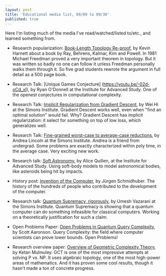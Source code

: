 ```yaml
---
layout: post
title: 'Educational media list, 09/09 to 09/30'
published: true
---
```

Here I'm listing much of the media I've read/watched/listed to/etc., and learned something from. 

* Research popularization: [Book-Length Topology Re-proof](https://www.quantamagazine.org/new-math-book-rescues-landmark-topology-proof-20210909/), by Kevin Harnett about a book by Ray, Behrens, Kalmar, Kim and Powell. In 1981 Michael Freedman proved a very important theorem in topology. But it was written so badly no one can follow it unless Freedman personally walks them through it. So five grad students rewrote the argument in full detail as a 500 page book.

* Research Talk: [Unique Games Conjecture] (https://youtu.be/-02d-oCd_xI), by Ryan O'Donnell at  the Institute for Advanced Study. One of the openest conjectures in computational complexity.

* Research Talk: [Implicit Regularization from Gradient Descent](https://youtu.be/aUYfjm6fpWs), by Wei Hi at the Simons Institute. Gradient Descent works well, even when "find an optimal solution" would fail. Why? Gradient Descent has implicit regularization: it select for something on top of low loss, which generalizes well.

* Research Talk: [Fine-grained worst-case to average-case reductions](https://youtu.be/bUAVYnlj3_k), by Andrea Lincoln at the Simons Institute. Andrea is a friend from undergrad. Some problems are exactly characterized within poly time, in the average case. Very exciting new work.

* Research talk: [Soft Astronomy](https://youtu.be/f50Va_SwWRM), by Alice Quillen, at the Institute for Advanced Study. Using soft-body models to model astronomical bodies, like asteroids being hit by impacts.

* History post: [Invention of the Computer](https://people.idsia.ch//~juergen/turing-oversold.html), by Jürgen Schmidhuber. The history of the hundreds of people who contributed to the development of the computer.

* Research talk: [Quantum Supremacy, rigorously](https://youtu.be/et7S_uopQyM), by Umesh Vazarani at the Simons Institute. Quantum Supremacy is showing that a quantum computer can do something infeasible for classical computers. Working on a theoretically justification for such a claim.

* Open Problems Paper: [Open Problems in Quantum Query Complexity](https://www.scottaaronson.com/blog/?p=5837), by Scott Aaronson. Query Complexity: the field where computer scientists can prove lower bounds. Open Problems!

* Research overview paper: [Overview of Geometric Complexity Theory](http://ramakrishnadas.cs.uchicago.edu/gctcacm.pdf), by Ketan Mulmuley. GCT is one of the most impressive attempts at solving P vs. NP. It uses algebraic topology, one of the most high-power areas of mathematics. And it has proven some cool results, though it hasn't made a ton of concrete progress.

